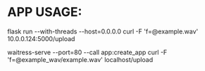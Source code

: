 # APP USAGE:

flask run --with-threads --host=0.0.0.0
curl -F 'f=@example.wav' 10.0.0.124:5000/upload


waitress-serve --port=80 --call app:create_app
curl -F 'f=@example_wav/example.wav' localhost/upload
